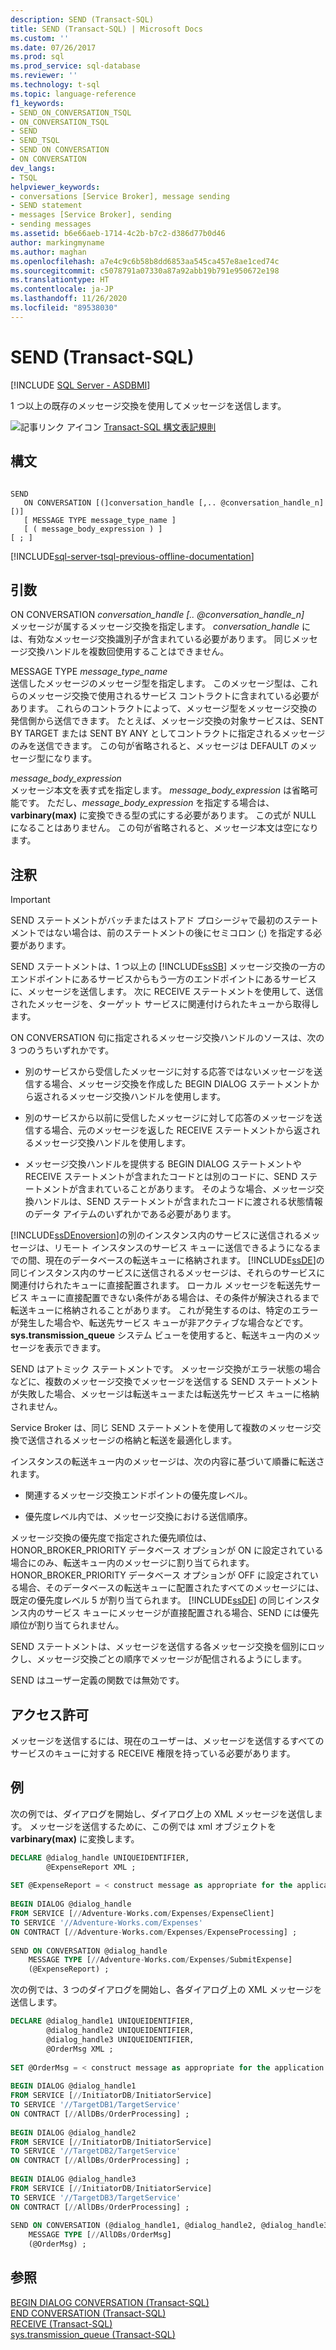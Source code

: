 ```yaml
---
description: SEND (Transact-SQL)
title: SEND (Transact-SQL) | Microsoft Docs
ms.custom: ''
ms.date: 07/26/2017
ms.prod: sql
ms.prod_service: sql-database
ms.reviewer: ''
ms.technology: t-sql
ms.topic: language-reference
f1_keywords:
- SEND_ON_CONVERSATION_TSQL
- ON_CONVERSATION_TSQL
- SEND
- SEND_TSQL
- SEND ON CONVERSATION
- ON CONVERSATION
dev_langs:
- TSQL
helpviewer_keywords:
- conversations [Service Broker], message sending
- SEND statement
- messages [Service Broker], sending
- sending messages
ms.assetid: b6e66aeb-1714-4c2b-b7c2-d386d77b0d46
author: markingmyname
ms.author: maghan
ms.openlocfilehash: a7e4c9c6b58b8dd6853aa545ca457e8ae1ced74c
ms.sourcegitcommit: c5078791a07330a87a92abb19b791e950672e198
ms.translationtype: HT
ms.contentlocale: ja-JP
ms.lasthandoff: 11/26/2020
ms.locfileid: "89538030"
---
```

# <a name="send-transact-sql"></a>SEND (Transact-SQL)
[!INCLUDE [SQL Server - ASDBMI](../../includes/applies-to-version/sql-asdbmi.md)]

1 つ以上の既存のメッセージ交換を使用してメッセージを送信します。  
  
![記事リンク アイコン](../../database-engine/configure-windows/media/topic-link.gif "記事リンク アイコン") [Transact-SQL 構文表記規則](../../t-sql/language-elements/transact-sql-syntax-conventions-transact-sql.md)  
  
## <a name="syntax"></a>構文  
  
```syntaxsql
  
SEND  
   ON CONVERSATION [(]conversation_handle [,.. @conversation_handle_n][)]  
   [ MESSAGE TYPE message_type_name ]  
   [ ( message_body_expression ) ]  
[ ; ]  
```  
  
[!INCLUDE[sql-server-tsql-previous-offline-documentation](../../includes/sql-server-tsql-previous-offline-documentation.md)]

## <a name="arguments"></a>引数
ON CONVERSATION *conversation_handle [.. @conversation_handle_n]*  
メッセージが属するメッセージ交換を指定します。 *conversation_handle* には、有効なメッセージ交換識別子が含まれている必要があります。 同じメッセージ交換ハンドルを複数回使用することはできません。  
  
MESSAGE TYPE *message_type_name*  
送信したメッセージのメッセージ型を指定します。 このメッセージ型は、これらのメッセージ交換で使用されるサービス コントラクトに含まれている必要があります。 これらのコントラクトによって、メッセージ型をメッセージ交換の発信側から送信できます。 たとえば、メッセージ交換の対象サービスは、SENT BY TARGET または SENT BY ANY としてコントラクトに指定されるメッセージのみを送信できます。 この句が省略されると、メッセージは DEFAULT のメッセージ型になります。  
  
*message_body_expression*  
メッセージ本文を表す式を指定します。 *message_body_expression* は省略可能です。 ただし、*message_body_expression* を指定する場合は、**varbinary(max)** に変換できる型の式にする必要があります。 この式が NULL になることはありません。 この句が省略されると、メッセージ本文は空になります。  
  
## <a name="remarks"></a>注釈  
  
> [!IMPORTANT]  
>  SEND ステートメントがバッチまたはストアド プロシージャで最初のステートメントではない場合は、前のステートメントの後にセミコロン (;) を指定する必要があります。  
  
SEND ステートメントは、1 つ以上の [!INCLUDE[ssSB](../../includes/sssb-md.md)] メッセージ交換の一方のエンドポイントにあるサービスからもう一方のエンドポイントにあるサービスに、メッセージを送信します。 次に RECEIVE ステートメントを使用して、送信されたメッセージを、ターゲット サービスに関連付けられたキューから取得します。  
  
ON CONVERSATION 句に指定されるメッセージ交換ハンドルのソースは、次の 3 つのうちいずれかです。  
  
- 別のサービスから受信したメッセージに対する応答ではないメッセージを送信する場合、メッセージ交換を作成した BEGIN DIALOG ステートメントから返されるメッセージ交換ハンドルを使用します。  
  
- 別のサービスから以前に受信したメッセージに対して応答のメッセージを送信する場合、元のメッセージを返した RECEIVE ステートメントから返されるメッセージ交換ハンドルを使用します。  
  
- メッセージ交換ハンドルを提供する BEGIN DIALOG ステートメントや RECEIVE ステートメントが含まれたコードとは別のコードに、SEND ステートメントが含まれていることがあります。 そのような場合、メッセージ交換ハンドルは、SEND ステートメントが含まれたコードに渡される状態情報のデータ アイテムのいずれかである必要があります。  
  
[!INCLUDE[ssDEnoversion](../../includes/ssdenoversion-md.md)]の別のインスタンス内のサービスに送信されるメッセージは、リモート インスタンスのサービス キューに送信できるようになるまでの間、現在のデータベースの転送キューに格納されます。 [!INCLUDE[ssDE](../../includes/ssde-md.md)]の同じインスタンス内のサービスに送信されるメッセージは、それらのサービスに関連付けられたキューに直接配置されます。 ローカル メッセージを転送先サービス キューに直接配置できない条件がある場合は、その条件が解決されるまで転送キューに格納されることがあります。 これが発生するのは、特定のエラーが発生した場合や、転送先サービス キューが非アクティブな場合などです。 **sys.transmission_queue** システム ビューを使用すると、転送キュー内のメッセージを表示できます。  
  
SEND はアトミック ステートメントです。 メッセージ交換がエラー状態の場合などに、複数のメッセージ交換でメッセージを送信する SEND ステートメントが失敗した場合、メッセージは転送キューまたは転送先サービス キューに格納されません。  
  
Service Broker は、同じ SEND ステートメントを使用して複数のメッセージ交換で送信されるメッセージの格納と転送を最適化します。  
  
インスタンスの転送キュー内のメッセージは、次の内容に基づいて順番に転送されます。  
  
- 関連するメッセージ交換エンドポイントの優先度レベル。  
  
- 優先度レベル内では、メッセージ交換における送信順序。  
  
メッセージ交換の優先度で指定された優先順位は、HONOR_BROKER_PRIORITY データベース オプションが ON に設定されている場合にのみ、転送キュー内のメッセージに割り当てられます。 HONOR_BROKER_PRIORITY データベース オプションが OFF に設定されている場合、そのデータベースの転送キューに配置されたすべてのメッセージには、既定の優先度レベル 5 が割り当てられます。 [!INCLUDE[ssDE](../../includes/ssde-md.md)] の同じインスタンス内のサービス キューにメッセージが直接配置される場合、SEND には優先順位が割り当てられません。  
  
SEND ステートメントは、メッセージを送信する各メッセージ交換を個別にロックし、メッセージ交換ごとの順序でメッセージが配信されるようにします。  
  
SEND はユーザー定義の関数では無効です。  
  
## <a name="permissions"></a>アクセス許可  
メッセージを送信するには、現在のユーザーは、メッセージを送信するすべてのサービスのキューに対する RECEIVE 権限を持っている必要があります。  
  
## <a name="examples"></a>例  
次の例では、ダイアログを開始し、ダイアログ上の XML メッセージを送信します。 メッセージを送信するために、この例では xml オブジェクトを **varbinary(max)** に変換します。  
  
```sql
DECLARE @dialog_handle UNIQUEIDENTIFIER,  
        @ExpenseReport XML ;  
  
SET @ExpenseReport = < construct message as appropriate for the application > ;  
  
BEGIN DIALOG @dialog_handle  
FROM SERVICE [//Adventure-Works.com/Expenses/ExpenseClient]  
TO SERVICE '//Adventure-Works.com/Expenses'  
ON CONTRACT [//Adventure-Works.com/Expenses/ExpenseProcessing] ;  
  
SEND ON CONVERSATION @dialog_handle  
    MESSAGE TYPE [//Adventure-Works.com/Expenses/SubmitExpense]  
    (@ExpenseReport) ;  
```  
  
次の例では、3 つのダイアログを開始し、各ダイアログ上の XML メッセージを送信します。  
  
```sql
DECLARE @dialog_handle1 UNIQUEIDENTIFIER,  
        @dialog_handle2 UNIQUEIDENTIFIER,  
        @dialog_handle3 UNIQUEIDENTIFIER,  
        @OrderMsg XML ;  
  
SET @OrderMsg = < construct message as appropriate for the application > ;  
  
BEGIN DIALOG @dialog_handle1  
FROM SERVICE [//InitiatorDB/InitiatorService]  
TO SERVICE '//TargetDB1/TargetService'  
ON CONTRACT [//AllDBs/OrderProcessing] ;  
  
BEGIN DIALOG @dialog_handle2  
FROM SERVICE [//InitiatorDB/InitiatorService]  
TO SERVICE '//TargetDB2/TargetService'  
ON CONTRACT [//AllDBs/OrderProcessing] ;  
  
BEGIN DIALOG @dialog_handle3  
FROM SERVICE [//InitiatorDB/InitiatorService]  
TO SERVICE '//TargetDB3/TargetService'  
ON CONTRACT [//AllDBs/OrderProcessing] ;  
  
SEND ON CONVERSATION (@dialog_handle1, @dialog_handle2, @dialog_handle3)  
    MESSAGE TYPE [//AllDBs/OrderMsg]  
    (@OrderMsg) ;  
```  
  
## <a name="see-also"></a>参照  
[BEGIN DIALOG CONVERSATION &#40;Transact-SQL&#41;](../../t-sql/statements/begin-dialog-conversation-transact-sql.md)   
[END CONVERSATION &#40;Transact-SQL&#41;](../../t-sql/statements/end-conversation-transact-sql.md)   
[RECEIVE &#40;Transact-SQL&#41;](../../t-sql/statements/receive-transact-sql.md)   
[sys.transmission_queue &#40;Transact-SQL&#41;](../../relational-databases/system-catalog-views/sys-transmission-queue-transact-sql.md)  
  
  
